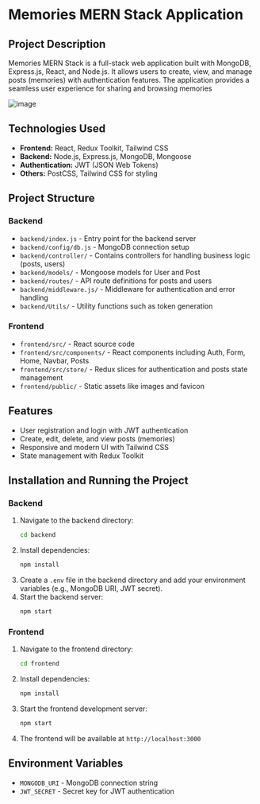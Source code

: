 # Memories MERN Stack Application


## Project Description

Memories MERN Stack is a full-stack web application built with MongoDB, Express.js, React, and Node.js. It allows users to create, view, and manage posts (memories) with authentication features. The application provides a seamless user experience for sharing and browsing memories

![image](https://github.com/user-attachments/assets/e645c704-c25f-4fc9-aa63-a31f6de000c0)


## Technologies Used

- **Frontend:** React, Redux Toolkit, Tailwind CSS
- **Backend:** Node.js, Express.js, MongoDB, Mongoose
- **Authentication:** JWT (JSON Web Tokens)
- **Others:** PostCSS, Tailwind CSS for styling

## Project Structure

### Backend

- `backend/index.js` - Entry point for the backend server
- `backend/config/db.js` - MongoDB connection setup
- `backend/controller/` - Contains controllers for handling business logic (posts, users)
- `backend/models/` - Mongoose models for User and Post
- `backend/routes/` - API route definitions for posts and users
- `backend/middleware.js/` - Middleware for authentication and error handling
- `backend/Utils/` - Utility functions such as token generation

### Frontend

- `frontend/src/` - React source code
- `frontend/src/components/` - React components including Auth, Form, Home, Navbar, Posts
- `frontend/src/store/` - Redux slices for authentication and posts state management
- `frontend/public/` - Static assets like images and favicon

## Features

- User registration and login with JWT authentication
- Create, edit, delete, and view posts (memories)
- Responsive and modern UI with Tailwind CSS
- State management with Redux Toolkit

## Installation and Running the Project

### Backend

1. Navigate to the backend directory:
   ```bash
   cd backend
   ```
2. Install dependencies:
   ```bash
   npm install
   ```
3. Create a `.env` file in the backend directory and add your environment variables (e.g., MongoDB URI, JWT secret).
4. Start the backend server:
   ```bash
   npm start
   ```

### Frontend

1. Navigate to the frontend directory:
   ```bash
   cd frontend
   ```
2. Install dependencies:
   ```bash
   npm install
   ```
3. Start the frontend development server:
   ```bash
   npm start
   ```
4. The frontend will be available at `http://localhost:3000`

## Environment Variables

- `MONGODB_URI` - MongoDB connection string
- `JWT_SECRET` - Secret key for JWT authentication

